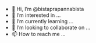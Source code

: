 - 👋 Hi, I’m @bistaprapannabista
- 👀 I’m interested in ...
- 🌱 I’m currently learning ...
- 💞️ I’m looking to collaborate on ...
- 📫 How to reach me ...

<!---
bistaprapannabista/bistaprapannabista is a ✨ special ✨ repository because its `README.md` (this file) appears on your GitHub profile.
You can click the Preview link to take a look at your changes.
--->
